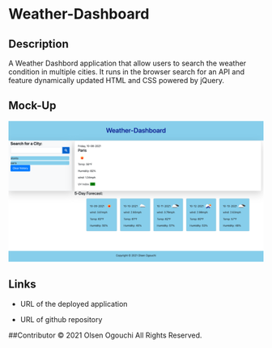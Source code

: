 # Weather-Dashboard

## Description

A Weather Dashbord application that allow users to search the weather condition in multiple cities.
It runs in the browser search for an API and feature dynamically updated HTML and CSS powered by jQuery.
## Mock-Up
![](image.png)
## Links
* URL of the deployed application

* URL of github repository

##Contributor
© 2021 Olsen Ogouchi All Rights Reserved.